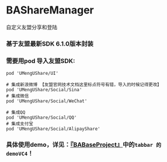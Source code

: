 # BAShareManager
自定义友盟分享和登陆

### 基于友盟最新SDK 6.1.0版本封装

### 需要用pod 导入友盟SDK:
```
pod 'UMengUShare/UI'

# 集成新浪微博 【友盟官网技术文档这里标点符号有错，导入的时候记得更改】
pod 'UMengUShare/Social/Sina'
# 集成微信
pod 'UMengUShare/Social/WeChat'

# 集成QQ
pod 'UMengUShare/Social/QQ'
# 集成支付宝
pod 'UMengUShare/Social/AlipayShare'

```


### 具体使用demo，详见：[『BABaseProject』](https://github.com/boai/BABaseProject)中的`tabbar 的 demoVC4`！


